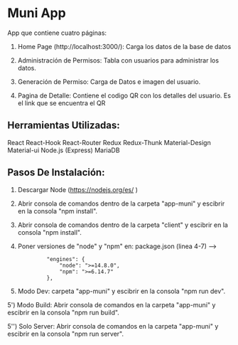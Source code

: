 # Muni App

App que contiene cuatro páginas:

1) Home Page (http://localhost:3000/): Carga los datos de la base de datos 

2) Administración de Permisos: Tabla con usuarios para administrar los datos.

3) Generación de Permiso: Carga de Datos e imagen del usuario.

4) Pagina de Detalle: Contiene el codigo QR con los detalles del usuario. Es el link que se encuentra el QR

## Herramientas Utilizadas:

React React-Hook React-Router Redux Redux-Thunk Material-Design Material-ui
Node.js (Express) MariaDB

## Pasos De Instalación: 

1) Descargar Node (https://nodejs.org/es/ ) 

2) Abrir consola de comandos dentro de la carpeta "app-muni" y escibrir en la consola "npm install".

3) Abrir consola de comandos dentro de la carpeta "client" y escibrir en la consola "npm install".

4) Poner versiones de "node" y "npm" en: package.json (linea 4-7) --> 
                
                "engines": {
                    "node": ">=14.8.0",
                    "npm": ">=6.14.7"
                }, 

5) Modo Dev:  carpeta "app-muni" y escibrir en la consola "npm run dev".

5') Modo Build: Abrir consola de comandos en la carpeta "app-muni" y escibrir en la consola "npm run build".

5'') Solo Server: Abrir consola de comandos en la carpeta "app-muni" y escibrir en la consola "npm run server".
